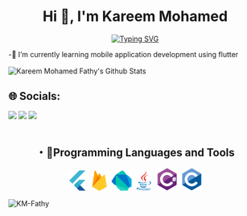 
<h1 align="center">Hi 👋, I'm Kareem Mohamed</h1>

<div align="center"><a href="https://git.io/typing-svg"><img src="https://readme-typing-svg.demolab.com?font=Fira+Code&weight=500&size=21&pause=1000&color=C2A17C&center=true&vCenter=true&random=true&width=435&lines=Computer+Engineer;" alt="Typing SVG" /></a></div>

-📜 I’m currently learning mobile application development using flutter

<img align="center" alt="Kareem Mohamed Fathy's Github Stats" src="https://github-readme-stats.vercel.app/api?username=KM-Fathy&show_icons=true&hide_border=true&count_private=true&bg_color=35,000000,000000&title_color=C2A17C&text_color=fff&icon_color=fff" />
 
 
## 🌐 Socials:
  [<img src="https://img.shields.io/badge/linkedin-%230077B5.svg?&style=for-the-badge&logo=linkedin&logoColor=white" />](https://www.linkedin.com/in/kareem-mohamed-64a92628a/) [<img src = "https://img.shields.io/badge/instagram-E4405F.svg?&style=for-the-badge&logo=instagram&logoColor=white">](https://www.instagram.com/kareem._.mohamed11/)  [<img src = "https://img.shields.io/badge/facebook-%2320A1F1.svg?&style=for-the-badge&logo=facebook&logoColor=white">](https://www.facebook.com/profile.php?id=100078072495501)
  <br> <br>

<h2 align="center">
・📜Programming Languages and Tools </h2>

<p align="center">
<img src="https://raw.githubusercontent.com/devicons/devicon/master/icons/flutter/flutter-original.svg" text=Flutter title=Flutter alt="flutter" width="40" height="40"/>
<img src="https://raw.githubusercontent.com/devicons/devicon/master/icons/firebase/firebase-original.svg" title=Firebase alt="firebase" width="40" height="40"/> 
<img src="https://raw.githubusercontent.com/devicons/devicon/master/icons/dart/dart-original.svg" title=Dart alt="dart" width="40" height="40"/> 
<img src="https://raw.githubusercontent.com/devicons/devicon/master/icons/java/java-original.svg" title=Java alt="java" width="40" height="40"/> 
<img src="https://raw.githubusercontent.com/devicons/devicon/master/icons/csharp/csharp-original.svg" title=C# alt="csharp" width="45" height="45"/> 
<img src="https://raw.githubusercontent.com/devicons/devicon/master/icons/c/c-original.svg" title=C width="45" height="45"/> 
</p>


<p><img src="https://github-readme-stats.vercel.app/api/top-langs?username=KM-Fathy&show_icons=true&hide_border=true&count_private=true&bg_color=35,000000,000000&title_color=C2A17C&text_color=fff&icon_color=fff" " alt="KM-Fathy" /></p>







